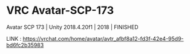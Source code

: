 # VRC Avatar-SCP-173
Avatar SCP 173 | Unity 2018.4.20f1 | 2018 | FINISHED


LINK : https://vrchat.com/home/avatar/avtr_afbf8a12-fd3f-42e4-95d9-bd6fc2b35983
